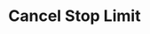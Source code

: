 ---
title: Cancel Stop Limit
position_number: 8
type: post
description: /future/trade/v1/entrust/cancel-profit-stop
parameters:
    -
        name: profitId
        type: integer
        mandatory: true
        default: N/A
        description: Stop limit ID
        ranges:
left_code_blocks:
    -
        code_block: "public void getKLine() {\r\n\tString text = HttpUtil.get(URL + \"/data/api/future/trade/v1/getKLine?market=btc_usdt&type=1min&since=0\");\r\n\tSystem.out.println(text);\r\n}"
        title: Java
        language: java
right_code_blocks:
    - code_block: |-
        {
          "error": {
            "code": "",
            "msg": ""
          },
          "msgInfo": "",
          "result": true,
          "returnCode": 0
        }
      title: Response
      language: json
---